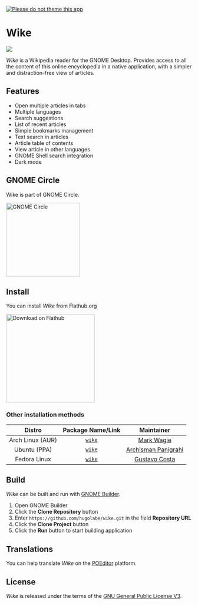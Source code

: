 [![Please do not theme this app](https://stopthemingmy.app/badge.svg)](https://stopthemingmy.app)

# Wike

![](data/screenshots/wike-02-tabs.png)

*Wike* is a Wikipedia reader for the GNOME Desktop.
Provides access to all the content of this online encyclopedia in a native application, with a simpler and distraction-free view of articles.

## Features

- Open multiple articles in tabs
- Multiple languages
- Search suggestions
- List of recent articles
- Simple bookmarks management
- Text search in articles
- Article table of contents
- View article in other languages
- GNOME Shell search integration
- Dark mode

## GNOME Circle

Wike is part of GNOME Circle.

<a href="https://circle.gnome.org"><img width="200" alt="GNOME Circle" src="https://gitlab.gnome.org/Teams/Circle/-/raw/master/assets/button/circle-button-fullcolor.svg"></a>

## Install

You can install *Wike* from Flathub.org

<a href='https://flathub.org/apps/details/com.github.hugolabe.Wike'><img width='240' alt='Download on Flathub' src='https://flathub.org/assets/badges/flathub-badge-i-en.png'/></a>

### Other installation methods

|Distro|Package Name/Link|Maintainer|
|:----:|:----:|:----:|
| Arch Linux (AUR) | [`wike`](https://aur.archlinux.org/packages/wike/) | [Mark Wagie](https://github.com/yochananmarqos) |
| Ubuntu (PPA) | [`wike`](https://launchpad.net/~apandada1/+archive/ubuntu/wike) | [Archisman Panigrahi](https://github.com/apandada1) |
| Fedora Linux | [`wike`](https://src.fedoraproject.org/rpms/wike) | [Gustavo Costa](https://github.com/xfgusta) |

## Build

*Wike* can be built and run with [GNOME Builder](https://wiki.gnome.org/Apps/Builder).

1. Open GNOME Builder
2. Click the **Clone Repository** button
3. Enter `https://github.com/hugolabe/wike.git` in the field **Repository URL**
4. Click the **Clone Project** button
5. Click the **Run** button to start building application

## Translations

You can help translate *Wike* on the [POEditor](https://poeditor.com/join/project?hash=kNgJu4MAum) platform.

## License

*Wike* is released under the terms of the [GNU General Public License V3](https://www.gnu.org/licenses/gpl-3.0.html).

